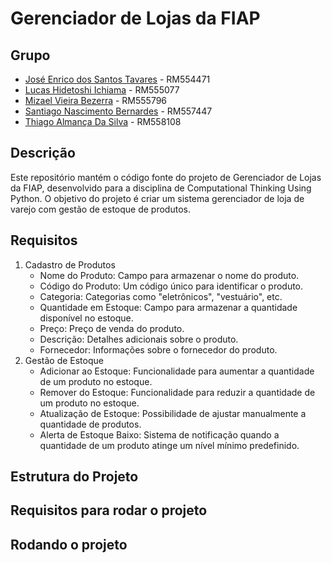 # Gerenciador de Lojas da FIAP

## Grupo

- [José Enrico dos Santos Tavares](https://github.com/joseenricotavares) - RM554471
- [Lucas Hidetoshi Ichiama](https://github.com/ichiamalucas) - RM555077
- [Mizael Vieira Bezerra](https://github.com/mizaelvieira1) - RM555796
- [Santiago Nascimento Bernardes](https://github.com/santiagonbernardes) - RM557447
- [Thiago Almança Da Silva](https://github.com/ThiagoSilva15) - RM558108

## Descrição

Este repositório mantém o código fonte do projeto de Gerenciador de Lojas da FIAP, desenvolvido para a disciplina de
Computational Thinking Using Python. O objetivo do projeto é criar um sistema gerenciador de loja de varejo com gestão
de estoque de produtos.

## Requisitos

1. Cadastro de Produtos
    - Nome do Produto: Campo para armazenar o nome do produto.
    - Código do Produto: Um código único para identificar o produto.
    - Categoria: Categorias como "eletrônicos", "vestuário", etc.
    - Quantidade em Estoque: Campo para armazenar a quantidade disponível no estoque.
    - Preço: Preço de venda do produto.
    - Descrição: Detalhes adicionais sobre o produto.
    - Fornecedor: Informações sobre o fornecedor do produto.
2. Gestão de Estoque
    - Adicionar ao Estoque: Funcionalidade para aumentar a quantidade de um produto no estoque.
    - Remover do Estoque: Funcionalidade para reduzir a quantidade de um produto no estoque.
    - Atualização de Estoque: Possibilidade de ajustar manualmente a quantidade de produtos.
    - Alerta de Estoque Baixo: Sistema de notificação quando a quantidade de um produto atinge um nível mínimo
      predefinido.

## Estrutura do Projeto

## Requisitos para rodar o projeto

## Rodando o projeto
